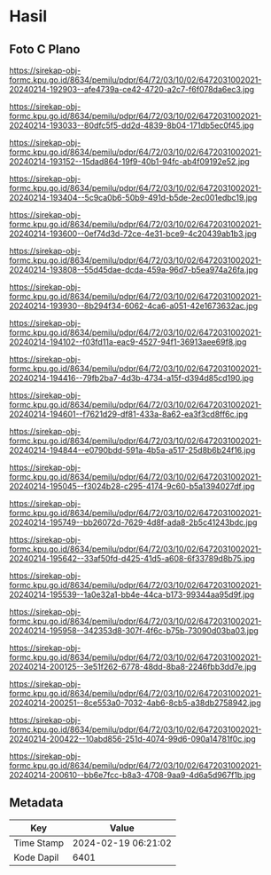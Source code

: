 # Hasil

## Foto C Plano

https://sirekap-obj-formc.kpu.go.id/8634/pemilu/pdpr/64/72/03/10/02/6472031002021-20240214-192903--afe4739a-ce42-4720-a2c7-f6f078da6ec3.jpg

https://sirekap-obj-formc.kpu.go.id/8634/pemilu/pdpr/64/72/03/10/02/6472031002021-20240214-193033--80dfc5f5-dd2d-4839-8b04-171db5ec0f45.jpg

https://sirekap-obj-formc.kpu.go.id/8634/pemilu/pdpr/64/72/03/10/02/6472031002021-20240214-193152--15dad864-19f9-40b1-94fc-ab4f09192e52.jpg

https://sirekap-obj-formc.kpu.go.id/8634/pemilu/pdpr/64/72/03/10/02/6472031002021-20240214-193404--5c9ca0b6-50b9-491d-b5de-2ec001edbc19.jpg

https://sirekap-obj-formc.kpu.go.id/8634/pemilu/pdpr/64/72/03/10/02/6472031002021-20240214-193600--0ef74d3d-72ce-4e31-bce9-4c20439ab1b3.jpg

https://sirekap-obj-formc.kpu.go.id/8634/pemilu/pdpr/64/72/03/10/02/6472031002021-20240214-193808--55d45dae-dcda-459a-96d7-b5ea974a26fa.jpg

https://sirekap-obj-formc.kpu.go.id/8634/pemilu/pdpr/64/72/03/10/02/6472031002021-20240214-193930--8b294f34-6062-4ca6-a051-42e1673632ac.jpg

https://sirekap-obj-formc.kpu.go.id/8634/pemilu/pdpr/64/72/03/10/02/6472031002021-20240214-194102--f03fd11a-eac9-4527-94f1-36913aee69f8.jpg

https://sirekap-obj-formc.kpu.go.id/8634/pemilu/pdpr/64/72/03/10/02/6472031002021-20240214-194416--79fb2ba7-4d3b-4734-a15f-d394d85cd190.jpg

https://sirekap-obj-formc.kpu.go.id/8634/pemilu/pdpr/64/72/03/10/02/6472031002021-20240214-194601--f7621d29-df81-433a-8a62-ea3f3cd8ff6c.jpg

https://sirekap-obj-formc.kpu.go.id/8634/pemilu/pdpr/64/72/03/10/02/6472031002021-20240214-194844--e0790bdd-591a-4b5a-a517-25d8b6b24f16.jpg

https://sirekap-obj-formc.kpu.go.id/8634/pemilu/pdpr/64/72/03/10/02/6472031002021-20240214-195045--f3024b28-c295-4174-9c60-b5a1394027df.jpg

https://sirekap-obj-formc.kpu.go.id/8634/pemilu/pdpr/64/72/03/10/02/6472031002021-20240214-195749--bb26072d-7629-4d8f-ada8-2b5c41243bdc.jpg

https://sirekap-obj-formc.kpu.go.id/8634/pemilu/pdpr/64/72/03/10/02/6472031002021-20240214-195642--33af50fd-d425-41d5-a608-6f33789d8b75.jpg

https://sirekap-obj-formc.kpu.go.id/8634/pemilu/pdpr/64/72/03/10/02/6472031002021-20240214-195539--1a0e32a1-bb4e-44ca-b173-99344aa95d9f.jpg

https://sirekap-obj-formc.kpu.go.id/8634/pemilu/pdpr/64/72/03/10/02/6472031002021-20240214-195958--342353d8-307f-4f6c-b75b-73090d03ba03.jpg

https://sirekap-obj-formc.kpu.go.id/8634/pemilu/pdpr/64/72/03/10/02/6472031002021-20240214-200125--3e51f262-6778-48dd-8ba8-2246fbb3dd7e.jpg

https://sirekap-obj-formc.kpu.go.id/8634/pemilu/pdpr/64/72/03/10/02/6472031002021-20240214-200251--8ce553a0-7032-4ab6-8cb5-a38db2758942.jpg

https://sirekap-obj-formc.kpu.go.id/8634/pemilu/pdpr/64/72/03/10/02/6472031002021-20240214-200422--10abd856-251d-4074-99d6-090a14781f0c.jpg

https://sirekap-obj-formc.kpu.go.id/8634/pemilu/pdpr/64/72/03/10/02/6472031002021-20240214-200610--bb6e7fcc-b8a3-4708-9aa9-4d6a5d967f1b.jpg


## Metadata

| Key        | Value               |
| ---------- | ------------------- |
| Time Stamp | 2024-02-19 06:21:02 |
| Kode Dapil | 6401                |




